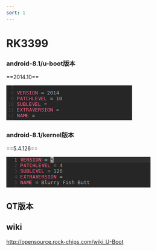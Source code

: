 ```yaml
---
sort: 1
---
```


# RK3399



### android-8.1/u-boot版本

==2014.10==

![image-20220704230609131](README.assets/image-20220704230609131.png)



### android-8.1/kernel版本

==5.4.126==

![image-20220704230746830](README.assets/image-20220704230746830.png)

## QT版本



## wiki

http://opensource.rock-chips.com/wiki_U-Boot
